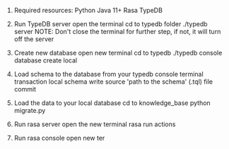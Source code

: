 1. Required resources:
Python
Java 11+
Rasa
TypeDB

2. Run TypeDB server
open the terminal
cd to typedb folder
./typedb server
NOTE: Don't close the terminal for further step, if not, it will turn off the server

3. Create new database
open new terminal
cd to typedb
./typedb console
database create local 

3. Load schema to the database
from your typedb console terminal
transaction local schema write
source 'path to the schema' (.tql) file
commit

4. Load the data to your local database
cd to knowledge_base
python migrate.py

5. Run rasa server
open the new terminal
rasa run actions

6. Run rasa console
open new ter
